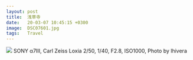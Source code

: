 ```yaml
---
layout: post
title:  浅草寺
date:   20-03-07 10:45:15 +0300
image:  DSC07601.jpg
tags:   Travel
---
```


![]({{site.baseurl}}/img/DSC07601.jpg)
SONY α7Ⅲ, Carl Zeiss Loxia 2/50, 1/40, F2.8, ISO1000, Photo by lhivera
